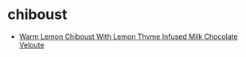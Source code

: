 # chiboust

 * [Warm Lemon Chiboust With Lemon Thyme Infused Milk Chocolate Veloute](index/w/warm-lemon-chiboust-with-lemon-thyme-infused-milk-chocolate-veloute-236370.json)
